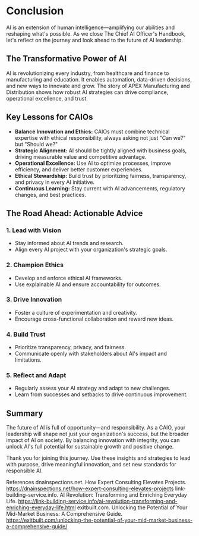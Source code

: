 # Conclusion

AI is an extension of human intelligence—amplifying our abilities and reshaping what's possible. As we close The Chief AI Officer's Handbook, let's reflect on the journey and look ahead to the future of AI leadership.

## The Transformative Power of AI
AI is revolutionizing every industry, from healthcare and finance to manufacturing and education. It enables automation, data-driven decisions, and new ways to innovate and grow. The story of APEX Manufacturing and Distribution shows how robust AI strategies can drive compliance, operational excellence, and trust.

## Key Lessons for CAIOs
- **Balance Innovation and Ethics:** CAIOs must combine technical expertise with ethical responsibility, always asking not just "Can we?" but "Should we?"
- **Strategic Alignment:** AI should be tightly aligned with business goals, driving measurable value and competitive advantage.
- **Operational Excellence:** Use AI to optimize processes, improve efficiency, and deliver better customer experiences.
- **Ethical Stewardship:** Build trust by prioritizing fairness, transparency, and privacy in every AI initiative.
- **Continuous Learning:** Stay current with AI advancements, regulatory changes, and best practices.

## The Road Ahead: Actionable Advice
### 1. Lead with Vision
- Stay informed about AI trends and research.
- Align every AI project with your organization's strategic goals.

### 2. Champion Ethics
- Develop and enforce ethical AI frameworks.
- Use explainable AI and ensure accountability for outcomes.

### 3. Drive Innovation
- Foster a culture of experimentation and creativity.
- Encourage cross-functional collaboration and reward new ideas.

### 4. Build Trust
- Prioritize transparency, privacy, and fairness.
- Communicate openly with stakeholders about AI's impact and limitations.

### 5. Reflect and Adapt
- Regularly assess your AI strategy and adapt to new challenges.
- Learn from successes and setbacks to drive continuous improvement.

## Summary
The future of AI is full of opportunity—and responsibility. As a CAIO, your leadership will shape not just your organization's success, but the broader impact of AI on society. By balancing innovation with integrity, you can unlock AI's full potential for sustainable growth and positive change.

Thank you for joining this journey. Use these insights and strategies to lead with purpose, drive meaningful innovation, and set new standards for responsible AI.

References
dnainspections.net. How Expert Consulting Elevates Projects. https://dnainspections.net/how-expert-consulting-elevates-projects
link-building-service.info. AI Revolution: Transforming and Enriching Everyday Life. https://link-building-service.info/ai-revolution-transforming-and-enriching-everyday-life.html
exitbuilt.com. Unlocking the Potential of Your Mid-Market Business: A Comprehensive Guide. https://exitbuilt.com/unlocking-the-potential-of-your-mid-market-business-a-comprehensive-guide/